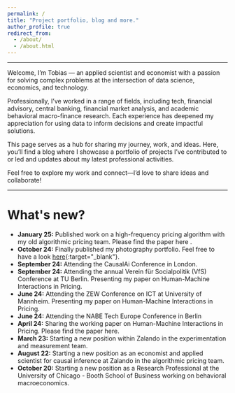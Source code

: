```yaml
---
permalink: /
title: "Project portfolio, blog and more."
author_profile: true
redirect_from: 
  - /about/
  - /about.html
---
```


-------
Welcome,
I’m Tobias — an applied scientist and economist with a passion for solving complex problems at the intersection of data science, economics, and technology. 

Professionally, I’ve worked in a range of fields, including tech, financial advisory, central banking, financial market analysis, and academic behavioral macro-finance research. Each experience has deepened my appreciation for using data to inform decisions and create impactful solutions.

This page serves as a hub for sharing my journey, work, and ideas. Here, you’ll find a blog where I showcase a portfolio of projects I’ve contributed to or led and updates about my latest professional activities.

Feel free to explore my work and connect—I’d love to share ideas and collaborate!

-------

What's new?
======

- **January 25:** Published work on a high-frequency pricing algorithm with my old algorithmic pricing team. Please find the paper here . 
- **October 24:** Finally published my photography portfolio. Feel free to have a look [here](http://analogeansichten.de){:target="_blank"}.
- **September 24:** Attending the CausalAi Conference in London.
- **September 24:** Attending the annual Verein für Socialpolitik (VfS) Conference at TU Berlin. Presenting my paper on Human-Machine Interactions in Pricing.
- **June 24:** Attending the ZEW Conference on ICT at University of Mannheim. Presenting my paper on Human-Machine Interactions in Pricing.
- **June 24:** Attending the NABE Tech Europe Conference in Berlin
- **April 24:** Sharing the working paper on Human-Machine Interactions in Pricing. Please find the paper here. 
- **March 23:** Starting a new position within Zalando in the experimentation and measurement team. 
- **August 22:** Starting a new position as an economist and applied scientist for causal inference at Zalando in the algorithmic pricing team.  
- **October 20:** Starting a new position as a Research Professional at the University of Chicago - Booth School of Business working on behavioral macroeconomics.
